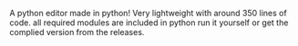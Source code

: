 A python editor made in python!
Very lightweight with around 350 lines of code. all required modules are included in python run it yourself or get the complied version from the releases.
